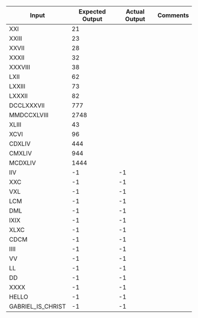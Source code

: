 | Input | Expected Output | Actual Output | Comments |
|------|-----------------|---------------|----------|
|XXI|21|
|XXIII|23|
|XXVII|28|
|XXXII|32|
|XXXVIII|38|
|LXII|62|
|LXXIII|73|
|LXXXII|82|
|DCCLXXXVII|777|
|MMDCCXLVIII|2748|
|XLIII|43|
|XCVI|96|
|CDXLIV|444|
|CMXLIV|944|
|MCDXLIV|1444|
|IIV|-1|-1||
|XXC|-1|-1||
|VXL|-1|-1||
|LCM|-1|-1||
|DML|-1|-1||
|IXIX|-1|-1||
|XLXC|-1|-1||
|CDCM|-1|-1||
|IIII|-1|-1||
|VV|-1|-1||
|LL|-1|-1||
|DD|-1|-1||
|XXXX|-1|-1||
|HELLO|-1|-1||
|GABRIEL_IS_CHRIST|-1|-1||
